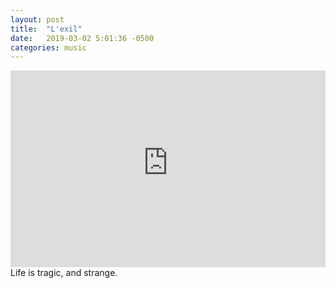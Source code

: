 ```yaml
---
layout: post
title:  "L'exil"
date:   2019-03-02 5:01:36 -0500
categories: music
---
```


<iframe width="100%" height="315" src="https://www.youtube-nocookie.com/embed/QiWwVjA959s" frameborder="0" allow="accelerometer; autoplay; encrypted-media; gyroscope; picture-in-picture" allowfullscreen></iframe>
<br>
Life is tragic, and strange.